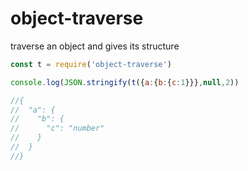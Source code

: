 # object-traverse
traverse an object and gives its structure

```javascript
const t = require('object-traverse')

console.log(JSON.stringify(t({a:{b:{c:1}}},null,2))

//{
//  "a": {
//    "b": {
//      "c": "number"
//    }
//  }
//}
```
